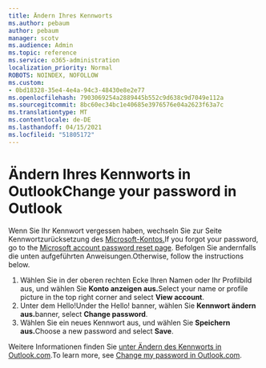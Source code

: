 ```yaml
---
title: Ändern Ihres Kennworts
ms.author: pebaum
author: pebaum
manager: scotv
ms.audience: Admin
ms.topic: reference
ms.service: o365-administration
localization_priority: Normal
ROBOTS: NOINDEX, NOFOLLOW
ms.custom:
- 0bd18328-35e4-4e4a-94c3-48430e8e2e77
ms.openlocfilehash: 7903069254a2889445b552c9d638c9d7049e112a
ms.sourcegitcommit: 8bc60ec34bc1e40685e3976576e04a2623f63a7c
ms.translationtype: MT
ms.contentlocale: de-DE
ms.lasthandoff: 04/15/2021
ms.locfileid: "51805172"
---
```

# <a name="change-your-password-in-outlook"></a><span data-ttu-id="ed81b-102">Ändern Ihres Kennworts in Outlook</span><span class="sxs-lookup"><span data-stu-id="ed81b-102">Change your password in Outlook</span></span>

<span data-ttu-id="ed81b-103">Wenn Sie Ihr Kennwort vergessen haben, wechseln Sie zur Seite Kennwortzurücksetzung des [Microsoft-Kontos.](https://go.microsoft.com/fwlink/p/?linkid=841909)</span><span class="sxs-lookup"><span data-stu-id="ed81b-103">If you forgot your password, go to the [Microsoft account password reset page](https://go.microsoft.com/fwlink/p/?linkid=841909).</span></span> <span data-ttu-id="ed81b-104">Befolgen Sie andernfalls die unten aufgeführten Anweisungen.</span><span class="sxs-lookup"><span data-stu-id="ed81b-104">Otherwise, follow the instructions below.</span></span>
  
1. <span data-ttu-id="ed81b-105">Wählen Sie in der oberen rechten Ecke Ihren Namen oder Ihr Profilbild aus, und wählen Sie **Konto anzeigen aus.**</span><span class="sxs-lookup"><span data-stu-id="ed81b-105">Select your name or profile picture in the top right corner and select **View account**.</span></span>
2. <span data-ttu-id="ed81b-106">Unter dem Hello!</span><span class="sxs-lookup"><span data-stu-id="ed81b-106">Under the Hello!</span></span> <span data-ttu-id="ed81b-107">banner, wählen Sie **Kennwort ändern aus.**</span><span class="sxs-lookup"><span data-stu-id="ed81b-107">banner, select **Change password**.</span></span>
3. <span data-ttu-id="ed81b-108">Wählen Sie ein neues Kennwort aus, und wählen Sie **Speichern aus.**</span><span class="sxs-lookup"><span data-stu-id="ed81b-108">Choose a new password and select **Save**.</span></span>

<span data-ttu-id="ed81b-109">Weitere Informationen finden Sie [unter Ändern des Kennworts in Outlook.com](https://support.office.com/article/2138d690-811c-4545-b2f3-e4dbe80c9735.aspx).</span><span class="sxs-lookup"><span data-stu-id="ed81b-109">To learn more, see [Change my password in Outlook.com](https://support.office.com/article/2138d690-811c-4545-b2f3-e4dbe80c9735.aspx).</span></span>